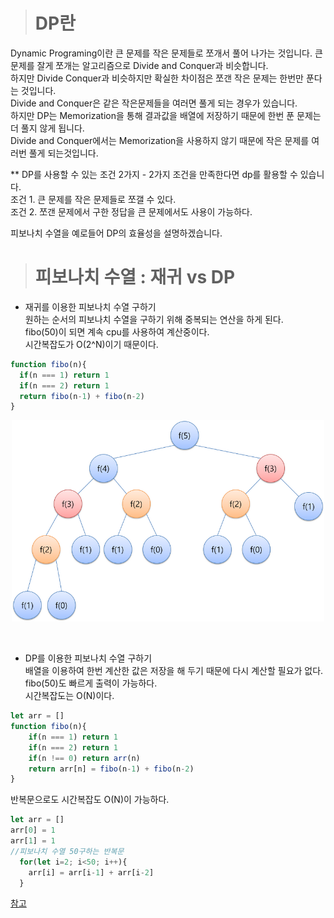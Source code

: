 ><h1>DP란</h1>
Dynamic Programing이란 큰 문제를 작은 문제들로 쪼개서 풀어 나가는 것입니다. 큰 문제를 잘게 쪼개는 알고리즘으로 Divide and Conquer과 비슷합니다.<br>
하지만 Divide Conquer과 비슷하지만 확실한 차이점은 쪼갠 작은 문제는 한번만 푼다는 것입니다.<br>
Divide and Conquer은 같은 작은문제들을 여러면 풀게 되는 경우가 있습니다.<br>
하지만 DP는 Memorization을 통해 결과값을 배열에 저장하기 때문에 한번 푼 문제는 더 풀지 않게 됩니다.<br>
Divide and Conquer에서는 Memorization을 사용하지 않기 때문에 작은 문제를 여러번 풀게 되는것입니다.<br>

** DP를 사용할 수 있는 조건 2가지 - 2가지 조건을 만족한다면 dp를 활용할 수 있습니다.<br>
조건 1. 큰 문제를 작은 문제들로 쪼갤 수 있다.<br>
조건 2. 쪼갠 문제에서 구한 정답을 큰 문제에서도 사용이 가능하다.<br>

피보나치 수열을 예로들어 DP의 효율성을 설명하겠습니다.

><h1>피보나치 수열 : 재귀 vs DP </h1>
- 재귀를 이용한 피보나치 수열 구하기 <br>
원하는 순서의 피보나치 수열을 구하기 위해 중복되는 연산을 하게 된다.<br>
fibo(50)이 되면 계속 cpu를 사용하여 계산중이다.<br>
시간복잡도가 O(2^N)이기 때문이다.<br>

```javascript
function fibo(n){
  if(n === 1) return 1
  if(n === 2) return 1
  return fibo(n-1) + fibo(n-2)
}
```

<p align="center" >
<img src = "/img/dp_fibo.png" width = "500px">
</p><br>

- DP를 이용한 피보나치 수열 구하기 <br>
배열을 이용하여 한번 계산한 값은 저장을 해 두기 때문에 다시 계산할 필요가 없다.<br>
fibo(50)도 빠르게 출력이 가능하다.<br>
시간복잡도는 O(N)이다.

```javascript
let arr = []
function fibo(n){
    if(n === 1) return 1
    if(n === 2) return 1
    if(n !== 0) return arr(n)
    return arr[n] = fibo(n-1) + fibo(n-2)
}
```
반복문으로도 시간복잡도 O(N)이 가능하다.
```javascript
let arr = []
arr[0] = 1
arr[1] = 1
//피보나치 수열 50구하는 반복문
  for(let i=2; i<50; i++){
    arr[i] = arr[i-1] + arr[i-2]
  }
```

[참고](https://blog.naver.com/ndb796/221233570962)<br><br>
